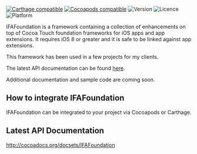 [![Carthage compatible](https://img.shields.io/badge/Carthage-compatible-4BC51D.svg?style=flat)](https://github.com/Carthage/Carthage)
[![Cocoapods compatible](https://img.shields.io/badge/Cocoapods-compatible-4BC51D.svg?style=flat)](https://cocoapods.org)
![Version](https://img.shields.io/cocoapods/v/IFAFoundation.svg)
![Licence](https://img.shields.io/cocoapods/l/IFAFoundation.svg)
![Platform](https://img.shields.io/cocoapods/p/IFAFoundation.svg)

IFAFoundation is a framework containing a collection of enhancements on top of Cocoa Touch foundation frameworks for iOS apps and app extensions. It requires iOS 8 or greater and it is safe to be linked against app extensions.

This framework has been used in a few projects for my clients.

The latest API documentation can be found [here](http://cocoadocs.org/docsets/IFAFoundation).

Additional documentation and sample code are coming soon.

## How to integrate IFAFoundation ##

IFAFoundation can be integrated to your project via Cocoapods or Carthage.

## Latest API Documentation ##

http://cocoadocs.org/docsets/IFAFoundation
